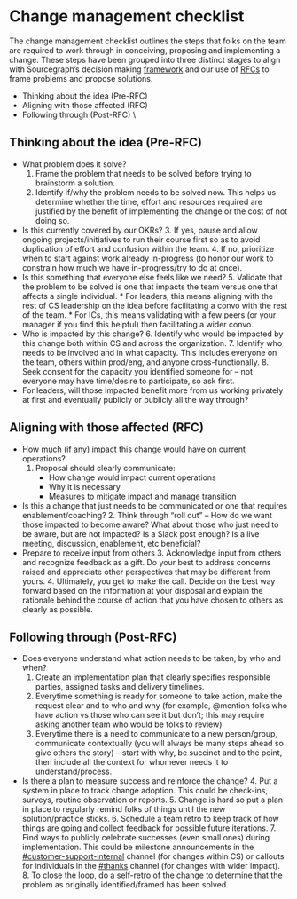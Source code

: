 # Change management checklist

The change management checklist outlines the steps that folks on the team are required to work through in conceiving, proposing and implementing a change. These steps have been grouped into three distinct stages to align with Sourcegraph’s decision making [framework](../content/company-info-and-process/communication/decisions.md) and our use of [RFCs](../content/company-info-and-process/communication/rfcs/index.md) to frame problems and propose solutions.



* Thinking about the idea (Pre-RFC)
* Aligning with those affected (RFC)
* Following through (Post-RFC) \


## Thinking about the idea (Pre-RFC)

* What problem does it solve?
    1. Frame the problem that needs to be solved before trying to brainstorm a solution.
    2. Identify if/why the problem needs to be solved now. This helps us determine whether the time, effort and resources required are justified by the benefit of implementing the change or the cost of not doing so.
* Is this currently covered by our OKRs?
    3. If yes, pause and allow ongoing projects/initiatives to run their course first so as to avoid duplication of effort and confusion within the team.
    4. If no, prioritize when to start against work already in-progress (to honor our work to constrain how much we have in-progress/try to do at once).
* Is this something that everyone else feels like we need?
    5. Validate that the problem to be solved is one that impacts the team versus one that affects a single individual.
        * For leaders, this means aligning with the rest of CS leadership on the idea before facilitating a convo with the rest of the team.
        * For ICs, this means validating with a few peers (or your manager if you find this helpful) then facilitating a wider convo.
* Who is impacted by this change?
    6. Identify who would be impacted by this change both within CS and across the organization.
    7. Identify who needs to be involved and in what capacity. This includes everyone on the team, others within prod/eng, and anyone cross-functionally.
    8. Seek consent for the capacity you identified someone for – not everyone may have time/desire to participate, so ask first.
* For leaders, will those impacted benefit more from us working privately at first and eventually publicly or publicly all the way through?

## Aligning with those affected (RFC)

* How much (if any) impact this change would have on current operations?
    1. Proposal should clearly communicate: 
        * How change would impact current operations
        * Why it is necessary
        * Measures to mitigate impact and manage transition
* Is this a change that just needs to be communicated or one that requires enablement/coaching?
    2. Think through “roll out” – How do we want those impacted to become aware? What about those who just need to be aware, but are not impacted? Is a Slack post enough? Is a live meeting, discussion, enablement, etc beneficial?
* Prepare to receive input from others
    3. Acknowledge input from others and recognize feedback as a gift. Do your best to address concerns raised and appreciate other perspectives that may be different from yours.
    4. Ultimately, you get to make the call. Decide on the best way forward based on the information at your disposal and explain the rationale behind the course of action that you have chosen to others as clearly as possible.

## Following through (Post-RFC)

* Does everyone understand what action needs to be taken, by who and when?
    1. Create an implementation plan that clearly specifies responsible parties, assigned tasks and delivery timelines.
    2. Everytime something is ready for someone to take action, make the request clear and to who and why (for example, @mention folks who have action vs those who can see it but don’t; this may require asking another team who would be folks to review)
    3. Everytime there is a need to communicate to a new person/group, communicate contextually (you will always be many steps ahead so give others the story) – start with why, be succinct and to the point, then include all the context for whomever needs it to understand/process.
* Is there a plan to measure success and reinforce the change?
    4. Put a system in place to track change adoption. This could be check-ins, surveys, routine observation or reports.
    5. Change is hard so put a plan in place to regularly remind folks of things until the new solution/practice sticks.
    6. Schedule a team retro to keep track of how things are going and collect feedback for possible future iterations.
    7. Find ways to publicly celebrate successes (even small ones) during implementation. This could be milestone announcements in the [#customer-support-internal](https://sourcegraph.slack.com/archives/C01JR51JR5J) channel (for changes within CS) or callouts for individuals in the [#thanks](https://sourcegraph.slack.com/archives/CDVGH9RDF) channel (for changes with wider impact).
    8. To close the loop, do a self-retro of the change to determine that the problem as originally identified/framed has been solved.